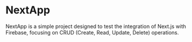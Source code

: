 # NextApp
NextApp is a simple project designed to test the integration of Next.js with Firebase, focusing on CRUD (Create, Read, Update, Delete) operations. 
